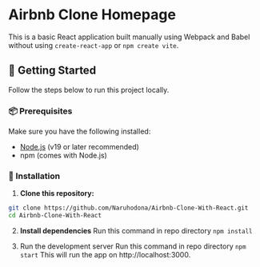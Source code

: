 # Airbnb Clone Homepage

This is a basic React application built manually using Webpack and Babel without using `create-react-app` or `npm create vite`.

## 🚀 Getting Started

Follow the steps below to run this project locally.

### 📦 Prerequisites

Make sure you have the following installed:

- [Node.js](https://nodejs.org/) (v19 or later recommended)
- npm (comes with Node.js)

### 🔧 Installation

1. **Clone this repository:**

```bash
git clone https://github.com/Naruhodona/Airbnb-Clone-With-React.git
cd Airbnb-Clone-With-React
```

2. **Install dependencies**
Run this command in repo directory
```npm install```

3. Run the development server
Run this command in repo directory
```npm start```
This will run the app on http://localhost:3000.
